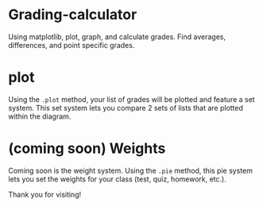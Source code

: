 # Grading-calculator
Using matplotlib, plot, graph, and calculate grades. Find averages, differences, and point specific grades.

# plot
Using the ```.plot``` method, your list of grades will be plotted and feature a set system. This set system lets you compare 2 sets of lists that are plotted within the diagram.

# (coming soon) Weights
Coming soon is the weight system. Using the ```.pie``` method, this pie system lets you set the weights for your class (test, quiz, homework, etc.).

Thank you for visiting!

